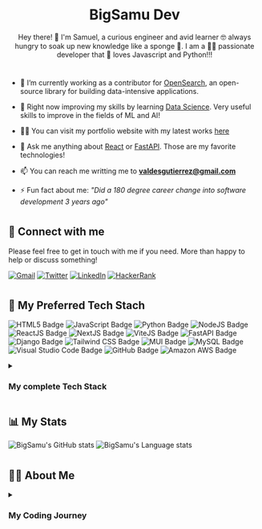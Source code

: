 <h1 align="center">BigSamu Dev</h1>
<p align="center"> Hey there! 👋 I'm Samuel, a curious engineer and avid learner 🤓 always hungry to soak up new knowledge like a sponge 🧽. I am a 🧑‍💻 passionate developer that 🤩 loves Javascript and Python!!! </p>

#
- 💪 I’m currently working as a contributor for [OpenSearch](https://opensearch.org/), an open-source library for building data-intensive applications.

- 🌱 Right now improving my skills by learning [Data Science](https://www.codingdojo.com/online-data-science-machine-learning-bootcamp). Very useful skills to improve in the fields of ML and AI!

<!-- - 👨‍💻 All of my projects are available at [www.bigsamu.com/projects](www.samuelvaldesgutierrez.com/projects) -->

- 👨‍💻 You can visit my portfolio website with my latest works [here](https://www.bigsamu.com/)

- 💬 Ask me anything about [React](https://react.dev/) or [FastAPI](https://fastapi.tiangolo.com/). Those are my favorite technologies!

- 📫 You can reach me writting me to **valdesgutierrez@gmail.com**

<!-- - 📄 Know about my experiences [www.samuelvaldesgutierrez.com/about](www.samuelvaldesgutierrez.com/about) -->

- ⚡ Fun fact about me: _"Did a 180 degree career change into software development 3 years ago"_

#

## 🤝 Connect with me

Please feel free to get in touch with me if you need. More than happy to help or discuss something!

[![Gmail](https://img.shields.io/badge/--linkedin?label=Gmail&logo=gmail&style=social)](mailto:valdesgutierrez@gmail.com)
[![Twitter](https://img.shields.io/badge/--twitter?label=Twitter&logo=twitter&style=social)](https://twitter.com/BigSamu5)
[![LinkedIn](https://img.shields.io/badge/--linkedin?label=LinkedIn&logo=LinkedIn&style=social)](https://www.linkedin.com/in/samuel-valdes-gutierrez)
[![HackerRank](https://img.shields.io/badge/--hackerrank?label=HackerRank&logo=hackerrank&style=social)](https://www.hackerrank.com/BigSamu)

#

## 🧰 My Preferred Tech Stach

![HTML5 Badge](https://img.shields.io/badge/HTML5-E34F26?logo=html5&logoColor=fff&style=for-the-badge)
![JavaScript Badge](https://img.shields.io/badge/JavaScript-F7DF1E?logo=javascript&logoColor=000&style=for-the-badge)
![Python Badge](https://img.shields.io/badge/Python-3776AB?logo=python&logoColor=fff&style=for-the-badge)
![NodeJS Badge](https://img.shields.io/badge/Node.js-393?logo=nodedotjs&logoColor=fff&style=for-the-badge)
![ReactJS Badge](https://img.shields.io/badge/React-61DAFB?logo=react&logoColor=000&style=for-the-badge)
![NextJS Badge](https://img.shields.io/badge/Next.js-000?logo=nextdotjs&logoColor=fff&style=for-the-badge)
![ViteJS Badge](https://img.shields.io/badge/Vite-646CFF?logo=vite&logoColor=fff&style=for-the-badge)
![FastAPI Badge](https://img.shields.io/badge/FastAPI-009688?logo=fastapi&logoColor=fff&style=for-the-badge)
![Django Badge](https://img.shields.io/badge/Django-092E20?logo=django&logoColor=fff&style=for-the-badge)
![Tailwind CSS Badge](https://img.shields.io/badge/Tailwind%20CSS-06B6D4?logo=tailwindcss&logoColor=fff&style=for-the-badge)
![MUI Badge](https://img.shields.io/badge/MUI-007FFF?logo=mui&logoColor=fff&style=for-the-badge)
![MySQL Badge](https://img.shields.io/badge/MySQL-4479A1?logo=mysql&logoColor=fff&style=for-the-badge)
![Visual Studio Code Badge](https://img.shields.io/badge/Visual%20Studio%20Code-007ACC?logo=visualstudiocode&logoColor=fff&style=for-the-badge)
![GitHub Badge](https://img.shields.io/badge/GitHub-181717?logo=github&logoColor=fff&style=for-the-badge)
![Amazon AWS Badge](https://img.shields.io/badge/Amazon%20AWS-232F3E?logo=amazonaws&logoColor=fff&style=for-the-badge)


<details>
<summary><h3> My complete Tech Stack</h3></summary>
<p> HTML | CSS | SASS | JavaScript | Python | Java | C++ | Ruby | VBA | SQL |  NoSQL | jQuery | AJAX | Node.js | Express.js | React.js| React Router | Redux | Vite.js | Next.js | Django | Flask | FastAPI | Spring Boot | Ruby Sinatra | Bootstrap | MaterialUI | TailwindCSS | Junit | Jest | Axios | SQLAlchemy | Pydantic | NumPy | Pandas | MySQL | SQLite | PostreSQL | MongoDB | Git | Github | AWS | Vercel | VSCode | IntelliJ | Google Collab | Jupyter Notebooks | Excel | PowerQuery | PowerBI | Git | Postman | SwaggerUI  | JWTs | Macaroons | Oauth2.0 | JSON | Microservices | Frontend | Backend | Full-Stack | Data Science | Spanish - Native, English - Fluent </p>
</details>

## 📊 My Stats

![BigSamu's GitHub stats](https://github-readme-stats.vercel.app/api?username=bigsamu&show_icons=true&theme=gruvbox&layout=compact)
![BigSamu's Language stats](https://github-readme-stats.vercel.app/api/top-langs?username=bigsamu&show_icons=true&theme=gruvbox&layout=compact)

#

## 👨‍💻 About Me

<details>
<summary><h3> My Coding Journey</h3></summary>

Hey there! 👋 I'm Samuel, a curious engineer and avid learner 🤓 always hungry to soak up new knowledge like a sponge 🧽. I recently made an exciting transition to software development, and I'm now on the hunt for new opportunities to take my skills to the next level 🚀.

My engineering journey began when I pursued a Bachelor's Degree in Engineering 🎓, where I delved into a variety of topics like math ➕, physics 🌎, energy 🔥, mechanics 🛠️, electricity ⚡, finance 💰, and programming 👨‍💻. Yep, you read that right! So many topics! In Chile 🇨🇱, engineering degrees take six years 🤯. However, in my case, I took seven 😱 because I was fascinated about programming and computing 💻. I realized that my passion lay in these areas, and that was where I wanted to take my career.

After finishing my degree 👨‍🎓, I set my sights on building a career in Fintech. I was fortunate enough to work in big tech incumbents 🏢 and investment banks 🏦, where I developed specialized skills. But after six years, I realized that I was drifting away from my passion for coding 👨‍💻, and my skills were just sitting in a drawer 🗄️. That was when I decided to take action and enroll myself in a Full-Stack Development Bootcamp to refresh my skills and pursue an MSc Computing Degree in the UK 🇬🇧 to further my education and pave the way for a software engineering career 🖥.

Nowadays, I keep busy by working as a Lead Instructor in a prestigious coding academy, where I'm constantly helping students to achieve their dreams for a career in tech. Besides that, I am also currently working as a contributor in [OpenSearch](https://opensearch.org/), an open-source library created by AWS for building data-intensive solutions. In my free time ⏱, I'm always learning new trends and technologies 📖 and working on personal projects or jobs as a freelance developer 😎. I'm familiar with a range of Full-Stack technologies, but my favorite languages are Javascript and Python, especially when used with ReactJS and FastAPI frameworks 🙌.

Throughout my career, I've proven my ability to plan, design, and solve real-life problems with a combination of technical and social skills 🤝. I'm excited to join a startup or company as a junior engineer, where I can bring my diverse skill set and experience to contribute to the team's success. 🌟

</details>
